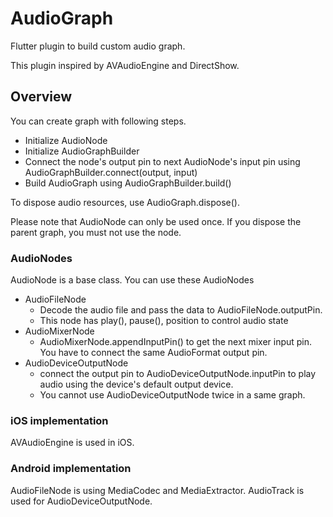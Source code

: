 # AudioGraph

Flutter plugin to build custom audio graph.

This plugin inspired by AVAudioEngine and DirectShow.

## Overview

You can create graph with following steps.

- Initialize AudioNode
- Initialize AudioGraphBuilder
- Connect the node's output pin to next AudioNode's input pin using AudioGraphBuilder.connect(output, input)
- Build AudioGraph using AudioGraphBuilder.build()

To dispose audio resources, use AudioGraph.dispose().

Please note that AudioNode can only be used once. If you dispose the parent graph, you must not use the node.

### AudioNodes
AudioNode is a base class.
You can use these AudioNodes
- AudioFileNode
  - Decode the audio file and pass the data to AudioFileNode.outputPin.
  - This node has play(), pause(), position to control audio state
- AudioMixerNode
  - AudioMixerNode.appendInputPin() to get the next mixer input pin. You have to connect the same AudioFormat output pin.
- AudioDeviceOutputNode
  - connect the output pin to AudioDeviceOutputNode.inputPin to play audio using the device's default output device.
  - You cannot use AudioDeviceOutputNode twice in a same graph.

### iOS implementation
AVAudioEngine is used in iOS.


### Android implementation
AudioFileNode is using MediaCodec and MediaExtractor.
AudioTrack is used for AudioDeviceOutputNode.
